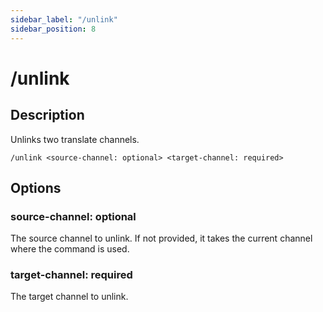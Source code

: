 ```yaml
---
sidebar_label: "/unlink"
sidebar_position: 8
---
```


# /unlink

## Description

Unlinks two translate channels.

```command
/unlink <source-channel: optional> <target-channel: required>
```

## Options

### source-channel: optional

The source channel to unlink. If not provided, it takes the current channel where the command is used.

### target-channel: required

The target channel to unlink.
